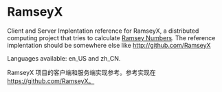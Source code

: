 RamseyX
=======

Client and Server Implentation reference for RamseyX, a distributed computing
project that tries to calculate [Ramsey Numbers](http://en.wikipedia.org/wiki/Ramsey_Numbers).
The reference implentation should be somewhere else like http://github.com/RamseyX

Languages available: en\_US and zh\_CN.

RamseyX 项目的客户端和服务端实现参考。参考实现在 https://github.com/RamseyX。
